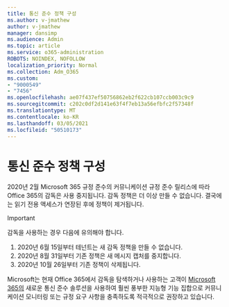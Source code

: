 ```yaml
---
title: 통신 준수 정책 구성
ms.author: v-jmathew
author: v-jmathew
manager: dansimp
ms.audience: Admin
ms.topic: article
ms.service: o365-administration
ROBOTS: NOINDEX, NOFOLLOW
localization_priority: Normal
ms.collection: Adm_O365
ms.custom:
- "9000549"
- "7456"
ms.openlocfilehash: ae07f437ef50756862eb2f622cb107ccb003c9c9
ms.sourcegitcommit: c202c0df2d141e63f4f7eb13a56efbfc2f57348f
ms.translationtype: MT
ms.contentlocale: ko-KR
ms.lasthandoff: 03/05/2021
ms.locfileid: "50510173"
---
```

# <a name="configure-communication-compliance-policies"></a>통신 준수 정책 구성

2020년 2월 Microsoft 365 규정 준수의 커뮤니케이션 규정 준수 릴리스에 따라 Office 365의 감독은 사용 중지됩니다. 감독 정책은 더 이상 만들 수 없습니다. 결국에는 읽기 전용 액세스가 연장된 후에 정책이 제거됩니다.

> [!IMPORTANT]
> 감독을 사용하는 경우 다음에 유의해야 합니다.
>
> 1. 2020년 6월 15일부터 테넌트는 새 감독 정책을 만들 수 없습니다.
> 2. 2020년 8월 31일부터 기존 정책은 새 메시지 캡처를 중지합니다.
> 3. 2020년 10월 26일부터 기존 정책이 삭제됩니다.

Microsoft는 현재 Office 365에서 감독을 탐색하거나 사용하는 고객이 [Microsoft 365의](https://go.microsoft.com/fwlink/?linkid=2128593) 새로운 통신 준수 솔루션을 사용하여 훨씬 풍부한 지능형 기능 집합으로 커뮤니케이션 모니터링 또는 규정 요구 사항을 충족하도록 적극적으로 권장하고 있습니다.
